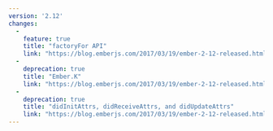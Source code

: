 ```yaml
---
version: '2.12'
changes:
  -
    feature: true
    title: "factoryFor API"
    link: "https://blog.emberjs.com/2017/03/19/ember-2-12-released.html"
  -
    deprecation: true
    title: "Ember.K"
    link: "https://blog.emberjs.com/2017/03/19/ember-2-12-released.html"
  -
    deprecation: true
    title: "didInitAttrs, didReceiveAttrs, and didUpdateAttrs"
    link: "https://blog.emberjs.com/2017/03/19/ember-2-12-released.html"
---
```

